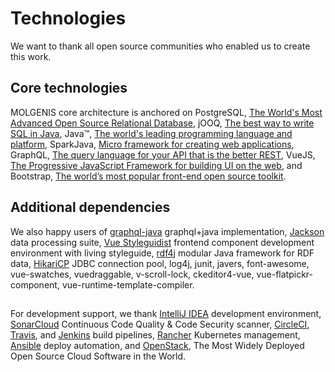 # Technologies

We want to thank all open source communities who enabled us to create this work.

## Core technologies

MOLGENIS core architecture is anchored on
PostgreSQL, [The World's Most Advanced Open Source Relational Database](https://www.postgresql.org/),
jOOQ, [The best way to write SQL in Java](https://github.com/jOOQ/jOOQ),
Java™, [The world's leading programming language and platform](https://adoptopenjdk.net/),
SparkJava, [Micro framework for creating web applications]((https://sparkjava.com/)),
GraphQL, [The query language for your API that is the better REST](https://graphql.org/),
VueJS, [The Progressive JavaScript Framework for building UI on the web](https://vuejs.org/), and
Bootstrap, [The world’s most popular front-end open source toolkit](https://getbootstrap.com/).

## Additional dependencies

We also happy users of  [graphql-java](https://github.com/graphql-java/graphql-java) graphql+java
implementation, [Jackson](https://github.com/FasterXML/jackson) data processing
suite, [Vue Styleguidist](https://vue-styleguidist.github.io/) frontend component development environment with living
styleguide, [rdf4j](https://rdf4j.org/)
modular Java framework for RDF data, [HikariCP](https://github.com/brettwooldridge/HikariCP) JDBC connection pool,
log4j, junit, javers, font-awesome, vue-swatches, vuedraggable, v-scroll-lock, ckeditor4-vue, vue-flatpickr-component,
vue-runtime-template-compiler.

##  

For development support, we thank [IntelliJ IDEA](https://www.jetbrains.com/idea/) development
environment, [SonarCloud](https://sonarcloud.io/) Continuous Code Quality & Code Security
scanner, [CircleCI](https://circleci.com/), [Travis](travis-ci.com), and [Jenkins](https://www.jenkins.io/) build
pipelines, [Rancher](https://rancher.com/) Kubernetes management, [Ansible](https://www.ansible.com/) deploy automation,
and [OpenStack](https://www.openstack.org/), The Most Widely Deployed Open Source Cloud Software in the World.